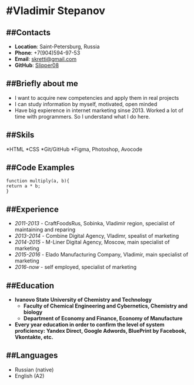 #**Vladimir Stepanov**
==================


##**Contacts**
------------------
* **Location**: Saint-Petersburg, Russia
* **Phone**: +7(904)594-97-53
* **Email**: skretti@gmail.com
* **GitHub**: [Slipper08](https://github.com/Slipper08)


##**Briefly about me**
------------------
* I want to acquire new competencies and apply them in real projects
* I can study information by myself, motivated, open minded
* Have big expierence in internet marketing sinse 2013. Worked a lot of time with programmers. So I understand what I do here.


##**Skils**
------------------
*HTML
*CSS
*Git/GitHub
*Figma, Photoshop, Avocode



##**Code Examples**
------------------
```
function multiply(a, b){
return a * b;
}
```


##**Experience**
------------------
* *2011-2013* - CraftFoodsRus, Sobinka, Vladimir region, specialist of maintaining and reparing
* *2013-2014* - Combine Digital Agency, Vladimr, spealist of marketing
* *2014-2015* - M-Liner Digital Agency, Moscow, main specialist of marketing
* *2015-2016* - Elado Manufacturing Company, Vladimir, main specialist of marketing
* *2016-now* - self employed, specialist of marketing


##**Education**
------------------
* **Ivanovo State University of Chemistry and Technology**
    * **Faculty of Chemical Engineering and Cybernetics, Сhemistry and biology**
    * **Department of Economy and Finance, Economy of Manufacture**
* **Every year education in order to confirm the level of system proficiency: Yandex Direct, Google Adwords, BluePrint by Facebook, Vkontakte, etc.**


##**Languages**
-----------------
* Russian (native)
* English (A2)